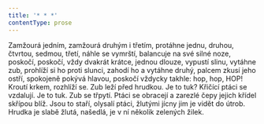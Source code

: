 ```yaml
---
title: '* * *'
contentType: prose
---
```


Zamžourá jedním, zamžourá druhým i třetím, protáhne jednu, druhou, čtvrtou, sedmou, třetí, náhle se vymrští, balancuje na své silné noze, poskočí, poskočí, vždy dvakrát krátce, jednou dlouze, vypustí slinu, vytáhne zub, prohlíží si ho proti slunci, zahodí ho a vytáhne druhý, palcem zkusí jeho ostří, spokojeně pokývá hlavou, poskočí vždycky takhle: hop, hop, HOP! Kroutí krkem, rozhlíží se. Zub leží před hrudkou. Je to tuk? Křičící ptáci se vzdalují. Je to tuk. Zub se třpytí. Ptáci se obracejí a zarezlé čepy jejich křídel skřípou blíž. Jsou to staří, olysalí ptáci, žlutými jícny jim je vidět do útrob. Hrudka je slabě žlutá, našedlá, je v ní několik zelených žilek.

